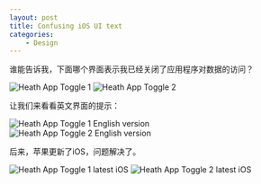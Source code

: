 ```yaml
---
layout: post
title: Confusing iOS UI text
categories:
    - Design
---
```


谁能告诉我，下面哪个界面表示我已经关闭了应用程序对数据的访问？

![Heath App Toggle 1](/assets/images/2016-04-16-ios-health-app-text/heath-app-toggle-1.jpg)
![Heath App Toggle 2](/assets/images/2016-04-16-ios-health-app-text/heath-app-toggle-2.jpg)

让我们来看看英文界面的提示：

![Heath App Toggle 1 English version](/assets/images/2016-04-16-ios-health-app-text/heath-app-toggle-1-english-version.JPG)
![Heath App Toggle 2 English version](/assets/images/2016-04-16-ios-health-app-text/heath-app-toggle-2-english-version.JPG)

后来，苹果更新了iOS，问题解决了。

![Heath App Toggle 1 latest iOS](/assets/images/2016-04-16-ios-health-app-text/heath-app-toggle-1-latest-ios.PNG)
![Heath App Toggle 2 latest iOS](/assets/images/2016-04-16-ios-health-app-text/heath-app-toggle-2-latest-ios.PNG)
